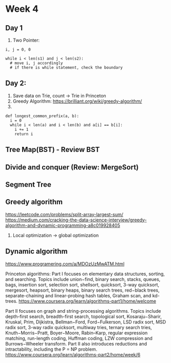 # Week 4
## Day 1
1. Two Pointer:
```python3
i, j = 0, 0
        
while i < len(s1) and j < len(s2):
  # move i, j accordingly
  # if there is while statement, check the boundary
```

## Day 2:
1. Save data on Trie, count -> Trie in Princeton
2. Greedy Algorithm: https://brilliant.org/wiki/greedy-algorithm/
3. 
```python3
def longest_common_prefix(a, b):
  i = 0
  while i < len(a) and i < len(b) and a[i] == b[i]:
    i += 1
    return i
```


## Tree Map(BST) - Review BST
## Divide and conquer (Review: MergeSort)
## Segment Tree
## Greedy algorithm
https://leetcode.com/problems/split-array-largest-sum/
https://medium.com/cracking-the-data-science-interview/greedy-algorithm-and-dynamic-programming-a8c019928405
1. Local optimization -> global optimization
## Dynamic algorithm
https://www.programering.com/a/MDOzUzMwATM.html



Princeton algorithms:
Part I focuses on elementary data structures, sorting, and searching. Topics include union−find, binary search, stacks, queues, bags, insertion sort, selection sort, shellsort, quicksort, 3-way quicksort, mergesort, heapsort, binary heaps, binary search trees, red−black trees, separate-chaining and linear-probing hash tables, Graham scan, and kd-trees.
https://www.coursera.org/learn/algorithms-part1/home/welcome


Part II focuses on graph and string-processing algorithms. Topics include depth-first search, breadth-first search, topological sort, Kosaraju−Sharir, Kruskal, Prim, Dijkistra, Bellman−Ford, Ford−Fulkerson, LSD radix sort, MSD radix sort, 3-way radix quicksort, multiway tries, ternary search tries, Knuth−Morris−Pratt, Boyer−Moore, Rabin–Karp, regular expression matching, run-length coding, Huffman coding, LZW compression and Burrows−Wheeler transform. Part II also introduces reductions and intractability, including the P = NP problem.
https://www.coursera.org/learn/algorithms-part2/home/week/6


